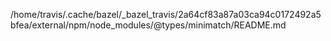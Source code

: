 /home/travis/.cache/bazel/_bazel_travis/2a64cf83a87a03ca94c0172492a5bfea/external/npm/node_modules/@types/minimatch/README.md